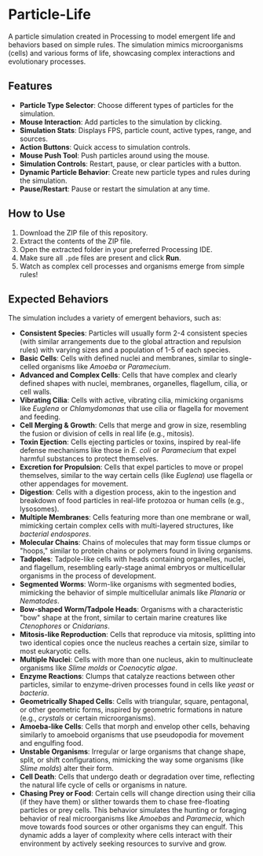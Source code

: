 # Particle-Life

A particle simulation created in Processing to model emergent life and behaviors based on simple rules. The simulation mimics microorganisms (cells) and various forms of life, showcasing complex interactions and evolutionary processes.

## Features
- **Particle Type Selector**: Choose different types of particles for the simulation.
- **Mouse Interaction**: Add particles to the simulation by clicking.
- **Simulation Stats**: Displays FPS, particle count, active types, range, and sources.
- **Action Buttons**: Quick access to simulation controls.
- **Mouse Push Tool**: Push particles around using the mouse.
- **Simulation Controls**: Restart, pause, or clear particles with a button.
- **Dynamic Particle Behavior**: Create new particle types and rules during the simulation.
- **Pause/Restart**: Pause or restart the simulation at any time.

## How to Use
1. Download the ZIP file of this repository.
2. Extract the contents of the ZIP file.
3. Open the extracted folder in your preferred Processing IDE.
4. Make sure all `.pde` files are present and click **Run**.
5. Watch as complex cell processes and organisms emerge from simple rules!

## Expected Behaviors
The simulation includes a variety of emergent behaviors, such as:

- **Consistent Species**: Particles will usually form 2-4 consistent species (with similar arrangements due to the global attraction and repulsion rules) with varying sizes and a population of 1-5 of each species.
- **Basic Cells**: Cells with defined nuclei and membranes, similar to single-celled organisms like *Amoeba* or *Paramecium*.
- **Advanced and Complex Cells**: Cells that have complex and clearly defined shapes with nuclei, membranes, organelles, flagellum, cilia, or cell walls.
- **Vibrating Cilia**: Cells with active, vibrating cilia, mimicking organisms like *Euglena* or *Chlamydomonas* that use cilia or flagella for movement and feeding.
- **Cell Merging & Growth**: Cells that merge and grow in size, resembling the fusion or division of cells in real life (e.g., mitosis).
- **Toxin Ejection**: Cells ejecting particles or toxins, inspired by real-life defense mechanisms like those in *E. coli* or *Paramecium* that expel harmful substances to protect themselves.
- **Excretion for Propulsion**: Cells that expel particles to move or propel themselves, similar to the way certain cells (like *Euglena*) use flagella or other appendages for movement.
- **Digestion**: Cells with a digestion process, akin to the ingestion and breakdown of food particles in real-life protozoa or human cells (e.g., lysosomes).
- **Multiple Membranes**: Cells featuring more than one membrane or wall, mimicking certain complex cells with multi-layered structures, like *bacterial endospores*.
- **Molecular Chains**: Chains of molecules that may form tissue clumps or "hoops," similar to protein chains or polymers found in living organisms.
- **Tadpoles**: Tadpole-like cells with heads containing organelles, nuclei, and flagellum, resembling early-stage animal embryos or multicellular organisms in the process of development.
- **Segmented Worms**: Worm-like organisms with segmented bodies, mimicking the behavior of simple multicellular animals like *Planaria* or *Nematodes*.
- **Bow-shaped Worm/Tadpole Heads**: Organisms with a characteristic "bow" shape at the front, similar to certain marine creatures like *Ctenophores* or *Cnidarians*.
- **Mitosis-like Reproduction**: Cells that reproduce via mitosis, splitting into two identical copies once the nucleus reaches a certain size, similar to most eukaryotic cells.
- **Multiple Nuclei**: Cells with more than one nucleus, akin to multinucleate organisms like *Slime molds* or *Coenocytic algae*.
- **Enzyme Reactions**: Clumps that catalyze reactions between other particles, similar to enzyme-driven processes found in cells like *yeast* or *bacteria*.
- **Geometrically Shaped Cells**: Cells with triangular, square, pentagonal, or other geometric forms, inspired by geometric formations in nature (e.g., *crystals* or certain microorganisms).
- **Amoeba-like Cells**: Cells that morph and envelop other cells, behaving similarly to amoeboid organisms that use pseudopodia for movement and engulfing food.
- **Unstable Organisms**: Irregular or large organisms that change shape, split, or shift configurations, mimicking the way some organisms (like *Slime molds*) alter their form.
- **Cell Death**: Cells that undergo death or degradation over time, reflecting the natural life cycle of cells or organisms in nature.
- **Chasing Prey or Food**: Certain cells will change direction using their cilia (if they have them) or slither towards them to chase free-floating particles or prey cells. This behavior simulates the hunting or foraging behavior of real microorganisms like *Amoebas* and *Paramecia*, which move towards food sources or other organisms they can engulf. This dynamic adds a layer of complexity where cells interact with their environment by actively seeking resources to survive and grow.
